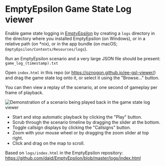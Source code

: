 # EmptyEpsilon Game State Log viewer

Enable game state logging in [EmptyEpsilon](https://github.com/daid/EmptyEpsilon) by creating a `logs` directory in the directory where you installed EmptyEpsilon (on Windows), or in a relative path (on \*nix), or in the app bundle (on macOS; `EmptyEpsilon/Contents/Resources/logs`).

Run an EmptyEpsilon scenario and a very large JSON file should be present: `game_log_(timestamp).txt`

Open `index.html` in this repo (or https://oznogon.github.io/ee-gsl-viewer/) and drag the game state log onto it, or select it using the "Browse..." button.

You can then view a replay of the scenario, at one second of gameplay per frame of playback.

![Demonstration of a scenario being played back in the game state log viewer](https://i.imgur.com/j07hRlx.gif)

- Start and stop automatic playback by clicking the "Play" button.
- Scrub through the scenario timeline by dragging the slider at the bottom.
- Toggle callsign displays by clicking the "Callsigns" button.
- Zoom with your mouse wheel or by dragging the zoom slider at top right.
- Click and drag on the map to scroll.

Based on `logs/index.html` in the EmptyEpsilon repository: https://github.com/daid/EmptyEpsilon/blob/master/logs/index.html
